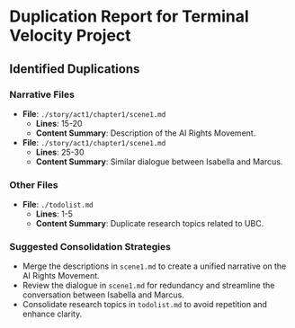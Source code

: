 # Duplication Report for Terminal Velocity Project

## Identified Duplications

### Narrative Files
- **File**: `./story/act1/chapter1/scene1.md`
  - **Lines**: 15-20
  - **Content Summary**: Description of the AI Rights Movement.
- **File**: `./story/act1/chapter1/scene1.md`
  - **Lines**: 25-30
  - **Content Summary**: Similar dialogue between Isabella and Marcus.

### Other Files
- **File**: `./todolist.md`
  - **Lines**: 1-5
  - **Content Summary**: Duplicate research topics related to UBC.

### Suggested Consolidation Strategies
- Merge the descriptions in `scene1.md` to create a unified narrative on the AI Rights Movement.
- Review the dialogue in `scene1.md` for redundancy and streamline the conversation between Isabella and Marcus.
- Consolidate research topics in `todolist.md` to avoid repetition and enhance clarity.
